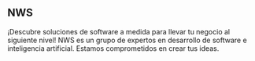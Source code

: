 ## NWS 

¡Descubre soluciones de software a medida para llevar tu negocio al siguiente nivel! NWS es un grupo de expertos en desarrollo de software e inteligencia artificial. Estamos comprometidos en crear tus ideas.
